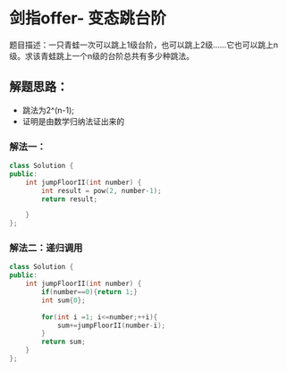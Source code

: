 # 剑指offer- 变态跳台阶

题目描述：一只青蛙一次可以跳上1级台阶，也可以跳上2级……它也可以跳上n级。求该青蛙跳上一个n级的台阶总共有多少种跳法。

## 解题思路：
- 跳法为2^(n-1);
- 证明是由数学归纳法证出来的

### 解法一：

```c++
class Solution {
public:
    int jumpFloorII(int number) {
        int result = pow(2, number-1);
        return result;

    }
};
```
### 解法二：递归调用
```c++
class Solution {
public:
    int jumpFloorII(int number) {
        if(number==0){return 1;}
        int sum{0};
        
        for(int i =1; i<=number;++i){
            sum+=jumpFloorII(number-i);
        }
        return sum;
    }
};
```
